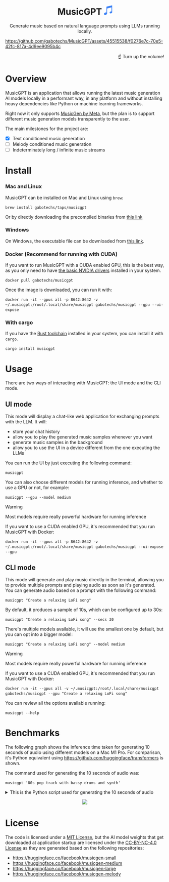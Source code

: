 <h1 align="center">
    <span> MusicGPT</span>
    <img height="30" src="assets/music-icon.svg" alt="Signway logo"/>
</h1>

<p align="center">
    Generate music based on natural language prompts using LLMs running locally.
</p>


https://github.com/gabotechs/MusicGPT/assets/45515538/f0276e7c-70e5-42fc-817a-4d9ee9095b4c
<p align="end">
☝️ Turn up the volume!
</p>


# Overview

MusicGPT is an application that allows running the latest music generation
AI models locally in a performant way, in any platform and without installing heavy dependencies
like Python or machine learning frameworks.

Right now it only supports [MusicGen by Meta](https://audiocraft.metademolab.com/musicgen.html),
but the plan is to support different music generation models transparently to the user.

The main milestones for the project are:
- [x] Text conditioned music generation
- [ ] Melody conditioned music generation
- [ ] Indeterminately long / infinite music streams

# Install

### Mac and Linux

MusicGPT can be installed on Mac and Linux using `brew`:

```shell
brew install gabotechs/taps/musicgpt
```

Or by directly downloading the precompiled binaries
from [this link](https://github.com/gabotechs/MusicGPT/releases/latest)

### Windows

On Windows, the executable file can be downloaded
from [this link](https://github.com/gabotechs/MusicGPT/releases/latest/download/x86_64-pc-windows-msvc.tar.gz).

### Docker (Recommend for running with CUDA)

If you want to run MusicGPT with a CUDA enabled GPU, this is the best way, as you only need to have [the basic
NVIDIA drivers](https://docs.nvidia.com/datacenter/cloud-native/container-toolkit/latest/install-guide.html) installed in your system.

```shell
docker pull gabotechs/musicgpt
```

Once the image is downloaded, you can run it with:

```shell
docker run -it --gpus all -p 8642:8642 -v ~/.musicgpt:/root/.local/share/musicgpt gabotechs/musicgpt --gpu --ui-expose
```

### With cargo

If you have the [Rust toolchain](https://www.rust-lang.org/tools/install) installed in your system, you can install it
with `cargo`.

```shell
cargo install musicgpt
```

# Usage

There are two ways of interacting with MusicGPT: the UI mode and the CLI mode.

## UI mode

This mode will display a chat-like web application for exchanging prompts with the LLM. It will:
- store your chat history 
- allow you to play the generated music samples whenever you want
- generate music samples in the background
- allow you to use the UI in a device different from the one executing the LLMs

You can run the UI by just executing the following command:

```shell
musicgpt
```

You can also choose different models for running inference, and whether to use a GPU or not, for example:

```shell
musicgpt --gpu --model medium
```

> [!WARNING]  
> Most models require really powerful hardware for running inference

If you want to use a CUDA enabled GPU, it's recommended that you run MusicGPT with Docker:

```shell
docker run -it --gpus all -p 8642:8642 -v ~/.musicgpt:/root/.local/share/musicgpt gabotechs/musicgpt --ui-expose --gpu
```

## CLI mode

This mode will generate and play music directly in the terminal, allowing you to provide multiple
prompts and playing audio as soon as it's generated. You can generate audio based on a prompt with
the following command:

```shell
musicgpt "Create a relaxing LoFi song"
```

By default, it produces a sample of 10s, which can be configured up to 30s:

```shell
musicgpt "Create a relaxing LoFi song" --secs 30
```

There's multiple models available, it will use the smallest one by default, but
you can opt into a bigger model:

```shell
musicgpt "Create a relaxing LoFi song" --model medium
```

> [!WARNING]  
> Most models require really powerful hardware for running inference

If you want to use a CUDA enabled GPU, it's recommended that you run MusicGPT with Docker:

```shell
docker run -it --gpus all -v ~/.musicgpt:/root/.local/share/musicgpt gabotechs/musicgpt --gpu "Create a relaxing LoFi song"
```

You can review all the options available running:

```shell
musicgpt --help
```

# Benchmarks

The following graph shows the inference time taken for generating 10 seconds of audio using
different models on a Mac M1 Pro. For comparison, it's Python equivalent using https://github.com/huggingface/transformers
is shown. 

The command used for generating the 10 seconds of audio was:

 
```shell
musicgpt '80s pop track with bassy drums and synth'
```

<details>
<summary>This is the Python script used for generating the 10 seconds of audio</summary>

```python
import scipy
import time
from transformers import AutoProcessor, MusicgenForConditionalGeneration

processor = AutoProcessor.from_pretrained("facebook/musicgen-small")
model = MusicgenForConditionalGeneration.from_pretrained("facebook/musicgen-small")

inputs = processor(
    text=["80s pop track with bassy drums and synth"],
    padding=True,
    return_tensors="pt",
)

start = time.time()
audio_values = model.generate(**inputs, max_new_tokens=500)
print(time.time() - start) # Log time taken in generation

sampling_rate = model.config.audio_encoder.sampling_rate
scipy.io.wavfile.write("musicgen_out.wav", rate=sampling_rate, data=audio_values[0, 0].numpy())
```

</details>

<p align="center">
<img height=400 src="https://github.com/gabotechs/MusicGPT/assets/45515538/edae3c25-04e3-41c3-a2b5-c0829fa69ee3"/>
</p>


# License

The code is licensed under a [MIT License](./LICENSE), but the AI model weights that get downloaded
at application startup are licensed under the [CC-BY-NC-4.0 License](https://spdx.org/licenses/CC-BY-NC-4.0)
as they are generated based on the following repositories:

- https://huggingface.co/facebook/musicgen-small
- https://huggingface.co/facebook/musicgen-medium
- https://huggingface.co/facebook/musicgen-large
- https://huggingface.co/facebook/musicgen-melody

